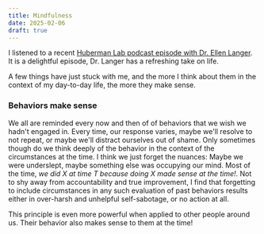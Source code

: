 ```yaml
---
title: Mindfulness
date: 2025-02-06
draft: true
---
```

I listened to a recent [Huberman Lab podcast episode with Dr. Ellen Langer][1].
It is a delightful episode, Dr. Langer has a refreshing take on life.

A few things have just stuck with me, and the more I think about them in the
context of my day-to-day life, the more they make sense.

### Behaviors make sense

We all are reminded every now and then of of behaviors that we wish we hadn't
engaged in. Every time, our response varies, maybe we'll resolve to not repeat,
or maybe we'll distract ourselves out of shame. Only sometimes though do we
think deeply of the behavior in the context of the circumstances at the time. I
think we just forget the nuances: Maybe we were underslept, maybe something
else was occupying our mind. Most of the time, _we did X at time T because
doing X made sense at the time!_. Not to shy away from accountability and true
improvement, I find that forgetting to include circumstances in any such
evaluation of past behaviors results either in over-harsh and unhelpful
self-sabotage, or no action at all.

This principle is even more powerful when applied to other people around us.
Their behavior also makes sense to them at the time!




[1]:https://www.hubermanlab.com/episode/dr-ellen-langer-using-your-mind-to-control-your-physical-health-longevity
